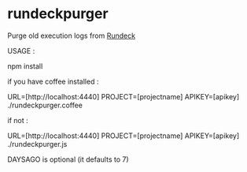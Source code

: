# rundeckpurger

Purge old execution logs from [Rundeck](http://rundeck.org/)

USAGE : 

npm install

if you have coffee installed : 

URL=[http://localhost:4440] PROJECT=[projectname] APIKEY=[apikey] ./rundeckpurger.coffee

if not : 

URL=[http://localhost:4440] PROJECT=[projectname] APIKEY=[apikey] ./rundeckpurger.js


DAYSAGO is optional (it defaults to 7)